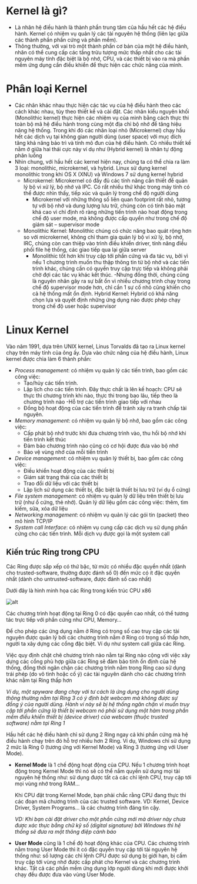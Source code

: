 # Kernel là gì?
- Là nhân hệ điều hành là thành phần trung tâm của hầu hết các hệ điều hành. Kernel có nhiệm vụ quản lý các tài nguyên hệ thống (liên lạc giữa các thành phần phần cứng và phần mềm).
- Thông thường, với vai trò một thành phần cơ bản của một hệ điều hành, nhân có thể cung cấp các tầng trừu tượng mức thấp nhất cho các tài nguyên máy tính đặc biệt là bộ nhớ, CPU, và các thiết bị vào ra mà phần mềm ứng dụng cần điều khiển để thực hiện các chức năng của mình.

# Phân loại Kernel
- Các nhân khác nhau thực hiện các tác vụ của hệ điều hành theo các cách khác nhau, tùy theo thiết kế và cài đặt. Các nhân kiểu nguyên khối (Monolithic kernel) thực hiện các nhiệm vụ của mình bằng cách thực thi toàn bộ mã hệ điều hành trong cùng một địa chỉ bộ nhớ để tăng hiệu năng hệ thống. Trong khi đó các nhân loại nhỏ (Microkernel) chạy hầu hết các dịch vụ tại không gian người dùng (user space) với mục đích tăng khả năng bảo trì và tính mô đun của hệ điều hành. Có nhiều thiết kế nằm ở giữa hai thái cực này ví dụ như (Hybrid kernel) là nhân tự động phân luồng
- Nhìn chung, với hầu hết các kernel hiện nay, chúng ta có thể chia ra làm 3 loại: monolithic, microkernel, và hybrid. Linux sử dụng kernel monolithic trong khi OS X (XNU) và Windows 7 sử dụng kernel hybrid
    - Microkernel: Microkernel có đầy đủ các tính năng cần thiết để quản lý bộ vi xử lý, bộ nhớ và IPC. Có rất nhiều thứ khác trong máy tính có thể được nhìn thấy, tiếp xúc và quản lý trong chế độ người dùng
        - Microkernel với những thông số liên quan footprint rất nhỏ, tương tự với bộ nhớ và dung lượng lưu trữ, chúng còn có tính bảo mật khá cao vì chỉ định rõ ràng những tiến trình nào hoạt động trong chế độ user mode, mà không được cấp quyền như trong chế độ giám sát – supervisor mode
    - Monolithic Kernel: Monolithic chúng có chức năng bao quát rộng hơn so với microkernel, không chỉ tham gia quản lý bộ vi xử lý, bộ nhớ, IRC, chúng còn can thiệp vào trình điều khiển driver, tính năng điều phối file hệ thống, các giao tiếp qua lại giữa server
        - Monolithic tốt hơn khi truy cập tới phần cứng và đa tác vụ, bởi vì nếu 1 chương trình muốn thu thập thông tin từ bộ nhớ và các tiến trình khác, chúng cần có quyền truy cập trực tiếp và không phải chờ đợi các tác vụ khác kết thúc.
        -Nhưng đồng thời, chúng cũng là nguyên nhân gây ra sự bất ổn vì nhiều chương trình chạy trong chế độ supervisor mode hơn, chỉ cần 1 sự cố nhỏ cũng khiến cho cả hệ thống mất ổn định.
    Hybrid Kernel: Hybrid có khả năng chọn lựa và quyết định những ứng dụng nào được phép chạy trong chế độ user hoặc supervisor

# Linux Kernel
Vào năm 1991, dựa trên UNIX kernel, Linus Torvalds đã tạo ra Linux kernel chạy trên máy tính của ông ấy. Dựa vào chức năng của hệ điều hành, Linux kernel được chia làm 6 thành phần:

- *Process management*: có nhiệm vụ quản lý các tiến trình, bao gồm các công việc:
    - Tạo/hủy các tiến trình.
    - Lập lịch cho các tiến trình. Đây thực chất là lên kế hoạch: CPU sẽ thực thi chương trình khi nào, thực thi trong bao lâu, tiếp theo là chương trình nào
    -Hỗ trợ các tiến trình giao tiếp với nhau
    - Đồng bộ hoạt động của các tiến trình để tránh xảy ra tranh chấp tài nguyên.
- *Memory management*: có nhiệm vụ quản lý bộ nhớ, bao gồm các công việc:
    - Cấp phát bộ nhớ trước khi đưa chương trình vào, thu hồi bộ nhớ khi tiến trình kết thúc
    - Đảm bảo chương trình nào cũng có cơ hội được đưa vào bộ nhớ
    - Bảo vệ vùng nhớ của mỗi tiến trình
- *Device management*: có nhiệm vụ quản lý thiết bị, bao gồm các công việc:
    - Điều khiển hoạt động của các thiết bị
    - Giám sát trạng thái của các thiết bị
    - Trao đổi dữ liệu với các thiết bị
    - Lập lịch sử dụng các thiết bị, đặc biệt là thiết bị lưu trữ (ví dụ ổ cứng)
- *File system management*: có nhiệm vụ quản lý dữ liệu trên thiết bị lưu trữ (như ổ cứng, thẻ nhớ). Quản lý dữ liệu gồm các công việc: thêm, tìm kiếm, sửa, xóa dữ liệu
- *Networking management*: có nhiệm vụ quản lý các gói tin (packet) theo mô hình TCP/IP
- *System call Interface*: có nhiệm vụ cung cấp các dịch vụ sử dụng phần cứng cho các tiến trình. Mỗi dịch vụ được gọi là một system call

## Kiến trúc Ring trong CPU
Các Ring được sắp xếp có thứ bậc, từ mức có nhiều đặc quyền nhất (dành cho trusted-software, thường được đánh số 0) đến mức có ít đặc quyền nhất (dành cho untrusted-software, được đánh số cao nhất)

Dưới đây là hình minh họa các Ring trong kiến trúc CPU x86

![alt](https://manthang.files.wordpress.com/2010/10/protection-rings.jpg)

Các chương trình hoạt động tại Ring 0 có đặc quyền cao nhất, có thể tương tác trực tiếp với phần cứng như CPU, Memory…

Để cho phép các ứng dụng nằm ở Ring có trọng số cao truy cập các tài nguyên được quản lý bởi các chương trình nằm ở Ring có trọng số thấp hơn, người ta xây dựng các cổng đặc biệt. Ví dụ như system call giữa các Ring.

Việc quy định chặt chẽ chương trình nào nằm tại Ring nào cộng với việc xây dựng các cổng phù hợp giữa các Ring sẽ đảm bảo tính ổn định của hệ thống, đồng thời ngăn chặn các chương trình nằm trong Ring cao sử dụng trái phép (do vô tình hoặc cố ý) các tài nguyên dành cho các chương trình khác nằm tại Ring thấp hơn

*Ví dụ, một spyware đang chạy với tư cách là ứng dụng cho người dùng thông thường nằm tại Ring 3 có ý định bật webcam mà không được sự đồng ý của người dùng. Hành vi này sẽ bị hệ thống ngăn chặn vì muốn truy cập tới phần cứng là thiết bị webcam nó phải sử dụng một hàm trong phần mềm điều khiển thiết bị (device driver) của webcam (thuộc trusted software) nằm tại Ring 1*

Hầu hết các hệ điều hành chỉ sử dụng 2 Ring ngay cả khi phần cứng mà hệ điều hành chạy trên đó hỗ trợ nhiều hơn 2 Ring. Ví dụ, Windows chỉ sử dụng 2 mức là Ring 0 (tương ứng với Kernel Mode) và Ring 3 (tương ứng với User Mode).
  - **Kernel Mode** là 1 chế động hoạt động của CPU. Nếu 1 chương trình hoạt động trong Kernel Mode thì nó sẽ có thể nắm quyền sử dụng mọi tài nguyên hệ thống như: sử dụng được tất cả các chỉ lệnh CPU, truy cập tới mọi vùng nhớ trong RAM…

     Khi CPU đặt trong Kernel Mode, bạn phải chắc rằng CPU đang thực thi các đoạn mã chương trình của các trusted software. VD: Kernel, Device Driver, System Programs… là các chương trình đáng tin cậy.

     *VD: Khi bạn cài đặt driver cho một phần cứng mới mà driver này chưa được xác thực bằng chữ kỹ số (digital signature) bởi Windows thì hệ thống sẽ đưa ra một thông điệp cảnh báo*

  - **User Mode** cũng là 1 chế độ hoạt động khác của CPU. Các chương trình nằm trong User Mode thì ít có đặc quyền truy cập tới tài nguyên hệ thống như: số lượng các chỉ lệnh CPU được sử dụng bị giới hạn, bị cấm truy cập tới vùng nhớ được cấp phát cho Kernel và các chương trình khác. Tất cả các phần mềm ứng dụng lớp người dùng khi mới được khởi chạy đều được đưa vào vùng User Mode.
